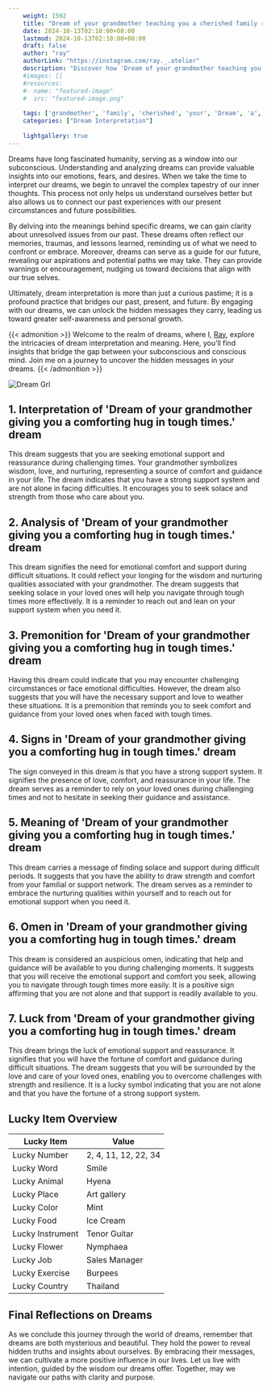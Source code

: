 ```yaml
---
    weight: 1592
    title: "Dream of your grandmother teaching you a cherished family recipe."  # Assuming 'title' column exists
    date: 2024-10-13T02:10:00+08:00
    lastmod: 2024-10-13T02:10:00+08:00
    draft: false
    author: "ray"
    authorLink: "https://instagram.com/ray._.atelier"
    description: "Discover how 'Dream of your grandmother teaching you a cherished family recipe.' can interpret your future and uncover its significant meanings in your life."
    #images: []
    #resources:
    #- name: "featured-image"
    #  src: "featured-image.png"
    
    tags: ['grandmother', 'family', 'cherished', 'your', 'Dream', 'a', 'teaching', 'recipe.', 'of', 'you']
    categories: ["Dream Interpretation"]
    
    lightgallery: true
---
```

    
Dreams have long fascinated humanity, serving as a window into our subconscious. Understanding and analyzing dreams can provide valuable insights into our emotions, fears, and desires. When we take the time to interpret our dreams, we begin to unravel the complex tapestry of our inner thoughts. This process not only helps us understand ourselves better but also allows us to connect our past experiences with our present circumstances and future possibilities.

By delving into the meanings behind specific dreams, we can gain clarity about unresolved issues from our past. These dreams often reflect our memories, traumas, and lessons learned, reminding us of what we need to confront or embrace. Moreover, dreams can serve as a guide for our future, revealing our aspirations and potential paths we may take. They can provide warnings or encouragement, nudging us toward decisions that align with our true selves.

Ultimately, dream interpretation is more than just a curious pastime; it is a profound practice that bridges our past, present, and future. By engaging with our dreams, we can unlock the hidden messages they carry, leading us toward greater self-awareness and personal growth.

{{< admonition >}}
Welcome to the realm of dreams, where I, [Ray](https://instagram.com/ray._.atelier), explore the intricacies of dream interpretation and meaning. Here, you’ll find insights that bridge the gap between your subconscious and conscious mind. Join me on a journey to uncover the hidden messages in your dreams.
{{< /admonition >}}

![Dream Grl](https://cdn.pixabay.com/photo/2017/11/02/03/35/gothic-2910057_1280.jpg "Dream Grl")

## 1. Interpretation of 'Dream of your grandmother giving you a comforting hug in tough times.' dream
 This dream suggests that you are seeking emotional support and reassurance during challenging times. Your grandmother symbolizes wisdom, love, and nurturing, representing a source of comfort and guidance in your life. The dream indicates that you have a strong support system and are not alone in facing difficulties. It encourages you to seek solace and strength from those who care about you.

## 2. Analysis of 'Dream of your grandmother giving you a comforting hug in tough times.' dream
 This dream signifies the need for emotional comfort and support during difficult situations. It could reflect your longing for the wisdom and nurturing qualities associated with your grandmother. The dream suggests that seeking solace in your loved ones will help you navigate through tough times more effectively. It is a reminder to reach out and lean on your support system when you need it.

## 3. Premonition for 'Dream of your grandmother giving you a comforting hug in tough times.' dream
 Having this dream could indicate that you may encounter challenging circumstances or face emotional difficulties. However, the dream also suggests that you will have the necessary support and love to weather these situations. It is a premonition that reminds you to seek comfort and guidance from your loved ones when faced with tough times.

## 4. Signs in 'Dream of your grandmother giving you a comforting hug in tough times.' dream
 The sign conveyed in this dream is that you have a strong support system. It signifies the presence of love, comfort, and reassurance in your life. The dream serves as a reminder to rely on your loved ones during challenging times and not to hesitate in seeking their guidance and assistance.

## 5. Meaning of 'Dream of your grandmother giving you a comforting hug in tough times.' dream
 This dream carries a message of finding solace and support during difficult periods. It suggests that you have the ability to draw strength and comfort from your familial or support network. The dream serves as a reminder to embrace the nurturing qualities within yourself and to reach out for emotional support when you need it.

## 6. Omen in 'Dream of your grandmother giving you a comforting hug in tough times.' dream
 This dream is considered an auspicious omen, indicating that help and guidance will be available to you during challenging moments. It suggests that you will receive the emotional support and comfort you seek, allowing you to navigate through tough times more easily. It is a positive sign affirming that you are not alone and that support is readily available to you.

## 7. Luck from 'Dream of your grandmother giving you a comforting hug in tough times.' dream
 This dream brings the luck of emotional support and reassurance. It signifies that you will have the fortune of comfort and guidance during difficult situations. The dream suggests that you will be surrounded by the love and care of your loved ones, enabling you to overcome challenges with strength and resilience. It is a lucky symbol indicating that you are not alone and that you have the fortune of a strong support system.

## Lucky Item Overview
| Lucky Item          | Value              |
|---------------|--------------------|
| Lucky Number        | 2, 4, 11, 12, 22, 34  |
| Lucky Word          | Smile |
| Lucky Animal        | Hyena |
| Lucky Place         | Art gallery     |
| Lucky Color         | Mint     |
| Lucky Food          | Ice Cream      |
| Lucky Instrument    | Tenor Guitar |
| Lucky Flower        | Nymphaea    |
| Lucky Job           | Sales Manager       |
| Lucky Exercise      | Burpees  |
| Lucky Country       | Thailand    |


##  Final Reflections on Dreams

As we conclude this journey through the world of dreams, remember that dreams are both mysterious and beautiful. They hold the power to reveal hidden truths and insights about ourselves. By embracing their messages, we can cultivate a more positive influence in our lives. Let us live with intention, guided by the wisdom our dreams offer. Together, may we navigate our paths with clarity and purpose.
